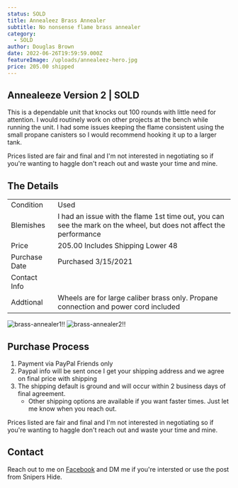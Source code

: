 ```yaml
---
status: SOLD
title: Annealeez Brass Annealer
subtitle: No nonsense flame brass annealer
category:
  - SOLD
author: Douglas Brown
date: 2022-06-26T19:59:59.000Z
featureImage: /uploads/annealeez-hero.jpg
price: 205.00 shipped
---
```

## Annealeeze Version 2 | SOLD

This is a dependable unit that knocks out 100 rounds with little need for attention. I would routinely work on other projects at the bench while running the unit. I had some issues keeping the flame consistent using the small propane canisters so I would recommend hooking it up to a larger tank.

Prices listed are fair and final and I'm not interested in negotiating so if you're wanting to haggle don't reach out and waste your time and mine. 
## The Details

|                   |                                                      |
| ------------------| ---------------------------------------------------- |
| Condition         | Used                              |
| Blemishes         | I had an issue with the flame 1st time out, you can see the mark on the wheel, but does not affect the performance             |
| Price             | 205.00 Includes Shipping Lower 48              |
| Purchase Date     | Purchased 3/15/2021                                  |
| Contact Info      |                                                      |
| Addtional         | Wheels are for large caliber brass only.  Propane connection and power cord included |
![brass-annealer1!!](/uploads/annealeez1.jpg)
![brass-annealer2!!](/uploads/annealeezewheel.jpg)

## Purchase Process

1. Payment via PayPal Friends only
2. Paypal info will be sent once I get your shipping address and we agree on final price with shipping
3. The shipping default is ground and will occur within 2 business days of final agreement. 
    - Other shipping options are available if you want faster times. Just let me know when you reach out. 

Prices listed are fair and final and I'm not interested in negotiating so if you're wanting to haggle don't reach out and waste your time and mine. 
## Contact
Reach out to me on [Facebook](https://www.facebook.com/douglasbrownca) and DM me if you're intersted or use the post from Snipers Hide.